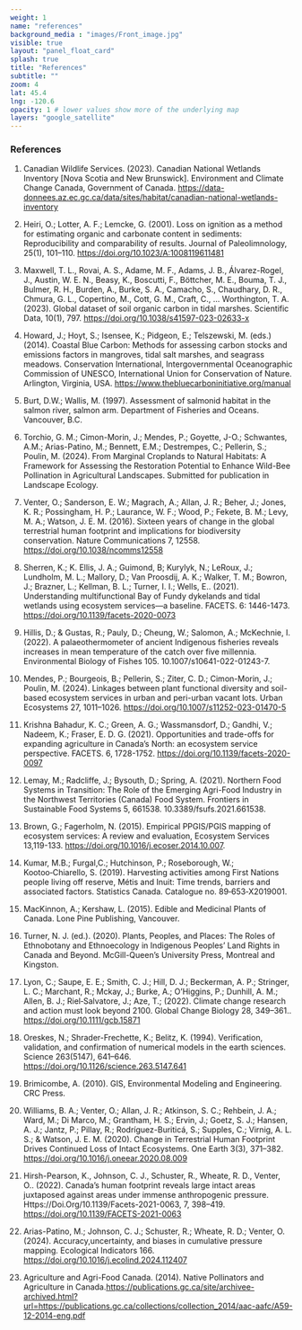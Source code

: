 ```yaml
---
weight: 1
name: "references"
background_media : "images/Front_image.jpg" 
visible: true
layout: "panel_float_card"
splash: true
title: "References"
subtitle: ""
zoom: 4
lat: 45.4
lng: -120.6
opacity: 1 # lower values show more of the underlying map
layers: "google_satellite"
---
```



### References


<!-- Brittney 
1. Canadian Wildlife Services. (2023). Canadian National Wetlands Inventory [Nova Scotia and New Brunswick]. Environment and Climate Change Canada. https://data-donnees.az.ec.gc.ca/data/sites/habitat/canadian-national-wetlands-inventory 

2. Heiri, O., Lotter, A. F., & Lemcke, G. (2001). Loss on ignition as a method for estimating organic and carbonate content in sediments: Reproducibility and comparability of results. Journal of Paleolimnology, 25(1), 101–110. https://doi.org/10.1023/A:1008119611481

3. Maxwell, T. L., Rovai, A. S., Adame, M. F., Adams, J. B., Álvarez-Rogel, J., Austin, W. E. N., Beasy, K., Boscutti, F., Böttcher, M. E., Bouma, T. J., Bulmer, R. H., Burden, A., Burke, S. A., Camacho, S., Chaudhary, D. R., Chmura, G. L., Copertino, M., Cott, G. M., Craft, C., … Worthington, T. A. (2023). Global dataset of soil organic carbon in tidal marshes. Scientific Data, 10(1), 797. https://doi.org/10.1038/s41597-023-02633-x 

4. Howard, J., Hoyt, S., Isensee, K., Pidgeon, E., Telszewski, M. (eds.) (2014). Coastal Blue Carbon: Methods for assessing carbon stocks and emissions factors in mangroves, tidal salt marshes, and seagrass meadows. Conservation International, Intergovernmental Oceanographic Commission of UNESCO, International Union for Conservation of Nature. Arlington, Virginia, USA. https://www.thebluecarboninitiative.org/manual

5. Burt DW and Wallis M. 1997. Assessment of salmonid habitat in the salmon river, salmon arm. Department of Fisheries and Oceans. Vancouver, B.C. 

<!-- Gabriela
6. Torchio, G. M.; Cimon-Morin, J.; Mendes, P.; Goyette, J-O.; Schwantes, A.M.; Arias-Patino, M.; Bennett, E.M.; Destrempes, C.; Pellerin, S.  and Poulin, M. From Marginal Croplands to Natural Habitats: A Framework for Assessing the Restoration Potential to Enhance Wild-Bee Pollination in Agricultural Landscapes. Submitted for publication.

<!-- Peter M

7. Venter, O., Sanderson, E.W., Magrach, A., Allan, J.R., Beher, J., Jones, K.R., Possingham, H.P., Laurance, W.F., Wood, P., Fekete, B.M., Levy, M.A., Watson, J.E.M., 2016. Sixteen years of change in the global terrestrial human footprint and implications for biodiversity conservation. Nature Communications 7, 12558.. https://doi.org/10.1038/ncomms12558

8. Sherren, K., K. Ellis, J. A. Guimond, B, Kurylyk, N. LeRoux, J. Lundholm, M. L. Mallory, D. van Proosdij, A. K. Walker, T. M. Bowron, J. Brazner, L. Kellman, B. L. Turner II, and E. Wells. Understanding multifunctional Bay of Fundy dykelands and tidal wetlands using ecosystem services—a baseline. FACETS. 6(): 1446-1473. https://doi.org/10.1139/facets-2020-0073

9. Hillis, Dylan & Gustas, Robert & Pauly, Daniel & Cheung, William & Salomon, Anne & McKechnie, Iain. (2022). A palaeothermometer of ancient Indigenous fisheries reveals increases in mean temperature of the catch over five millennia. Environmental Biology of Fishes. 105. 10.1007/s10641-022-01243-7.

10. Mendes, P., Bourgeois, B., Pellerin, S. et al. Linkages between plant functional diversity and soil-based ecosystem services in urban and peri-urban vacant lots. Urban Ecosyst (2024). https://doi.org/10.1007/s11252-023-01470-5

11. Krishna Bahadur KC, Arthur Gill Green, Dan Wassmansdorf, Vivek Gandhi, Khurram Nadeem, and Evan D.G. Fraser. Opportunities and trade-offs for expanding agriculture in Canada’s North: an ecosystem service perspective. FACETS. 6(): 1728-1752. https://doi.org/10.1139/facets-2020-0097

12. Lemay, Margaret & Radcliffe, Josalyn & Bysouth, David & Spring, Andrew. (2021). Northern Food Systems in Transition: The Role of the Emerging Agri-Food Industry in the Northwest Territories (Canada) Food System. Frontiers in Sustainable Food Systems. 5. 661538. 10.3389/fsufs.2021.661538.

13. Brown, G., and N. Fagerholm, 2015. Empirical PPGIS/PGIS mapping of ecosystem services: A review and evaluation, Ecosystem Services 13,119-133, https://doi.org/10.1016/j.ecoser.2014.10.007.

14. Kumar, M.B., C. Furgal, P. Hutchinson, W. Roseborough and S. Kootoo‑Chiarello. 2019. Harvesting activities among First Nations people living off reserve, Métis and Inuit: Time trends, barriers and associated factors. Statistics Canada. Catalogue no. 89‑653‑X2019001.

15. MacKinnon, A, and L. Kershaw. 2015. Edible and Medicinal Plants of Canada. Lone Pine Publishing, Vancouver.

16. Turner, N.J. (ed.) 2020. Plants, Peoples, and Places: The Roles of Ethnobotany and Ethnoecology in Indigenous Peoples’ Land Rights in Canada and Beyond. McGill-Queen’s University Press, Montreal and Kingston.

17. Lyon, C., Saupe, E.E., Smith, C.J., Hill, D.J., Beckerman, A.P., Stringer, L.C., Marchant, R., Mckay, J., Burke, A., O’Higgins, P., Dunhill, A.M., Allen, B.J., Riel‐Salvatore, J., Aze, T., 2022. Climate change research and action must look beyond 2100. Global Change Biology 28, 349–361.. https://doi.org/10.1111/gcb.15871

<!-- Miguel

<!-- Tourigny, E.D., 2020. Maintaining Traditions: Food and Identity among Early Immigrants to Upper Canada. Historical Archaeology 54, 354–374.. https://doi.org/10.1007/s41636-020-00237-5 

18. Oreskes, N., Shrader-Frechette, K., & Belitz, K. (1994). Verification, validation, and confirmation of numerical models in the earth sciences. Science, 263(5147), 641–646. https://doi.org/10.1126/science.263.5147.641

19. Brimicombe, A. (2010). GIS, Environmental Modeling and Engineering. CRC Press.

20. Williams, B. A., Venter, O., Allan, J. R., Atkinson, S. C., Rehbein, J. A., Ward, M., Di Marco, M., Grantham, H. S., Ervin, J., Goetz, S. J., Hansen, A. J., Jantz, P., Pillay, R., Rodríguez-Buriticá, S., Supples, C., Virnig, A. L. S., & Watson, J. E. M. (2020). Change in Terrestrial Human Footprint Drives Continued Loss of Intact Ecosystems. One Earth, 3(3), 371–382. https://doi.org/10.1016/j.oneear.2020.08.009

21. Hirsh-Pearson, K., Johnson, C. J., Schuster, R., Wheate, R. D., Venter, O., & Hirsh, K. (2022). Canada’s human footprint reveals large intact areas juxtaposed against areas under immense anthropogenic pressure. Https://Doi.Org/10.1139/Facets-2021-0063, 7, 398–419. https://doi.org/10.1139/FACETS-2021-0063

<!-- Woolmer, G., Trombulak, S. C., Ray, J. C., Doran, P. J., Anderson, M. G., Baldwin, R. F., Morgan, A., &    Sanderson, E. W. (2008). Rescaling the Human Footprint: A tool for conservation planning at an ecoregional scale. Landscape and Urban Planning, 87(1), 42–53. https://doi.org/10.1016/j.landurbplan.2008.04.005 -->  

1. Canadian Wildlife Services. (2023). Canadian National Wetlands Inventory [Nova Scotia and New Brunswick]. Environment and Climate Change Canada, Government of Canada. https://data-donnees.az.ec.gc.ca/data/sites/habitat/canadian-national-wetlands-inventory

2. Heiri, O.; Lotter, A. F.; Lemcke, G. (2001). Loss on ignition as a method for estimating organic and carbonate content in sediments: Reproducibility and comparability of results. Journal of Paleolimnology, 25(1), 101–110. https://doi.org/10.1023/A:1008119611481

3. Maxwell, T. L., Rovai, A. S., Adame, M. F., Adams, J. B., Álvarez-Rogel, J., Austin, W. E. N., Beasy, K., Boscutti, F., Böttcher, M. E., Bouma, T. J., Bulmer, R. H., Burden, A., Burke, S. A., Camacho, S., Chaudhary, D. R., Chmura, G. L., Copertino, M., Cott, G. M., Craft, C., … Worthington, T. A. (2023). Global dataset of soil organic carbon in tidal marshes. Scientific Data, 10(1), 797. https://doi.org/10.1038/s41597-023-02633-x

4. Howard, J.; Hoyt, S.; Isensee, K.; Pidgeon, E.; Telszewski, M. (eds.) (2014). Coastal Blue Carbon: Methods for assessing carbon stocks and emissions factors in mangroves, tidal salt marshes, and seagrass meadows. Conservation International, Intergovernmental Oceanographic Commission of UNESCO, International Union for Conservation of Nature. Arlington, Virginia, USA. https://www.thebluecarboninitiative.org/manual

5. Burt, D.W.; Wallis, M. (1997). Assessment of salmonid habitat in the salmon river, salmon arm. Department of Fisheries and Oceans. Vancouver, B.C.

6. Torchio, G. M.; Cimon-Morin, J.; Mendes, P.; Goyette, J-O.; Schwantes, A.M.; Arias-Patino, M.; Bennett, E.M.; Destrempes, C.; Pellerin, S.; Poulin, M. (2024). From Marginal Croplands to Natural Habitats: A Framework for Assessing the Restoration Potential to Enhance Wild-Bee Pollination in Agricultural Landscapes. Submitted for publication in Landscape Ecology.

7. Venter, O.; Sanderson, E. W.; Magrach, A.; Allan, J. R.; Beher, J.; Jones, K. R.; Possingham, H. P.; Laurance, W. F.; Wood, P.; Fekete, B. M.; Levy, M. A.; Watson, J. E. M. (2016). Sixteen years of change in the global terrestrial human footprint and implications for biodiversity conservation. Nature Communications 7, 12558. https://doi.org/10.1038/ncomms12558

8. Sherren, K.; K. Ellis, J. A.; Guimond, B; Kurylyk, N.; LeRoux, J.; Lundholm, M. L.; Mallory, D.; Van Proosdij, A. K.; Walker, T. M.; Bowron, J.; Brazner, L.; Kellman, B. L.; Turner, I. I.; Wells, E.. (2021). Understanding multifunctional Bay of Fundy dykelands and tidal wetlands using ecosystem services—a baseline. FACETS. 6: 1446-1473. https://doi.org/10.1139/facets-2020-0073

9. Hillis, D.; & Gustas, R.; Pauly, D.; Cheung, W.; Salomon, A.;  McKechnie, I. (2022). A palaeothermometer of ancient Indigenous fisheries reveals increases in mean temperature of the catch over five millennia. Environmental Biology of Fishes 105. 10.1007/s10641-022-01243-7.

10. Mendes, P.; Bourgeois, B.; Pellerin, S.; Ziter, C. D.; Cimon-Morin, J.; Poulin, M. (2024). Linkages between plant functional diversity and soil-based ecosystem services in urban and peri-urban vacant lots. Urban Ecosystems 27, 1011–1026. https://doi.org/10.1007/s11252-023-01470-5

11. Krishna Bahadur, K. C.; Green, A. G.; Wassmansdorf, D.; Gandhi, V.; Nadeem, K.; Fraser, E. D. G. (2021). Opportunities and trade-offs for expanding agriculture in Canada’s North: an ecosystem service perspective. FACETS. 6, 1728-1752. https://doi.org/10.1139/facets-2020-0097

12. Lemay, M.; Radcliffe, J.; Bysouth, D.; Spring, A. (2021). Northern Food Systems in Transition: The Role of the Emerging Agri-Food Industry in the Northwest Territories (Canada) Food System. Frontiers in Sustainable Food Systems 5, 661538. 10.3389/fsufs.2021.661538.

13. Brown, G.; Fagerholm, N. (2015). Empirical PPGIS/PGIS mapping of ecosystem services: A review and evaluation, Ecosystem Services 13,119-133. https://doi.org/10.1016/j.ecoser.2014.10.007.

14. Kumar, M.B.;  Furgal,C.;  Hutchinson, P.;  Roseborough, W.; Kootoo‑Chiarello, S.  (2019). Harvesting activities among First Nations people living off reserve, Métis and Inuit: Time trends, barriers and associated factors. Statistics Canada. Catalogue no. 89‑653‑X2019001.

15. MacKinnon, A.; Kershaw, L. (2015). Edible and Medicinal Plants of Canada. Lone Pine Publishing, Vancouver.

16. Turner, N. J. (ed.). (2020). Plants, Peoples, and Places: The Roles of Ethnobotany and Ethnoecology in Indigenous Peoples’ Land Rights in Canada and Beyond. McGill-Queen’s University Press, Montreal and Kingston.

17. Lyon, C.; Saupe, E. E.; Smith, C. J.; Hill, D. J.; Beckerman, A. P.; Stringer, L. C.; Marchant, R.; Mckay, J.; Burke, A.; O’Higgins, P.; Dunhill, A. M.; Allen, B. J.; Riel‐Salvatore, J.; Aze, T.; (2022). Climate change research and action must look beyond 2100. Global Change Biology 28, 349–361.. https://doi.org/10.1111/gcb.15871

18. Oreskes, N.; Shrader-Frechette, K.; Belitz, K. (1994). Verification, validation, and confirmation of numerical models in the earth sciences. Science 263(5147), 641–646. https://doi.org/10.1126/science.263.5147.641

19. Brimicombe, A. (2010). GIS, Environmental Modeling and Engineering. CRC Press.

20. Williams, B. A.; Venter, O.; Allan, J. R.; Atkinson, S. C.; Rehbein, J. A.; Ward, M.; Di Marco, M.; Grantham, H. S.; Ervin, J.; Goetz, S. J.; Hansen, A. J.; Jantz, P.; Pillay, R.; Rodríguez-Buriticá, S.; Supples, C.; Virnig, A. L. S.; & Watson, J. E. M. (2020). Change in Terrestrial Human Footprint Drives Continued Loss of Intact Ecosystems. One Earth 3(3), 371–382. https://doi.org/10.1016/j.oneear.2020.08.009

21. Hirsh-Pearson, K., Johnson, C. J., Schuster, R., Wheate, R. D., Venter, O.. (2022). Canada’s human footprint reveals large intact areas juxtaposed against areas under immense anthropogenic pressure. Https://Doi.Org/10.1139/Facets-2021-0063, 7, 398–419. https://doi.org/10.1139/FACETS-2021-0063

22. Arias-Patino, M.; Johnson, C. J.; Schuster, R.; Wheate, R. D.; Venter, O. (2024). Accuracy,uncertainty, and biases in cumulative pressure mapping. Ecological Indicators 166. https://doi.org/10.1016/j.ecolind.2024.112407

23. Agriculture and Agri-Food Canada. (2014). Native Pollinators and Agriculture in Canada.https://publications.gc.ca/site/archivee-archived.html?url=https://publications.gc.ca/collections/collection_2014/aac-aafc/A59-12-2014-eng.pdf

